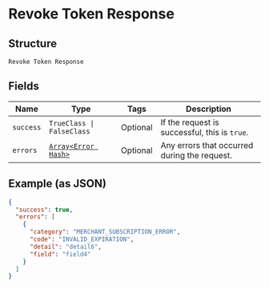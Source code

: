 
# Revoke Token Response

## Structure

`Revoke Token Response`

## Fields

| Name | Type | Tags | Description |
|  --- | --- | --- | --- |
| `success` | `TrueClass \| FalseClass` | Optional | If the request is successful, this is `true`. |
| `errors` | [`Array<Error Hash>`](../../doc/models/error.md) | Optional | Any errors that occurred during the request. |

## Example (as JSON)

```json
{
  "success": true,
  "errors": [
    {
      "category": "MERCHANT_SUBSCRIPTION_ERROR",
      "code": "INVALID_EXPIRATION",
      "detail": "detail6",
      "field": "field4"
    }
  ]
}
```

